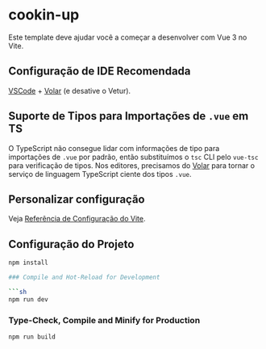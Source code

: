 # cookin-up

Este template deve ajudar você a começar a desenvolver com Vue 3 no Vite.

## Configuração de IDE Recomendada

[VSCode](https://code.visualstudio.com/) + [Volar](https://marketplace.visualstudio.com/items?itemName=Vue.volar) (e desative o Vetur).

## Suporte de Tipos para Importações de `.vue` em TS

O TypeScript não consegue lidar com informações de tipo para importações de `.vue` por padrão, então substituímos o `tsc` CLI pelo `vue-tsc` para verificação de tipos. Nos editores, precisamos do [Volar](https://marketplace.visualstudio.com/items?itemName=Vue.volar) para tornar o serviço de linguagem TypeScript ciente dos tipos `.vue`.

## Personalizar configuração

Veja [Referência de Configuração do Vite](https://vitejs.dev/config/).

## Configuração do Projeto

```sh
npm install

### Compile and Hot-Reload for Development

```sh
npm run dev
```

### Type-Check, Compile and Minify for Production

```sh
npm run build
```
